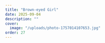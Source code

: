 ```yaml
---
title: "Brown-eyed Girl"
date: 2025-09-04
description: ""
cover:
  image: "/uploads/photo-1757014107653.jpg"
order: 27
---
```


